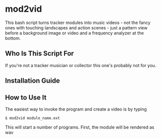 # mod2vid

This bash script turns tracker modules into music videos - not the fancy ones with touching landscapes and action scenes - just a pattern view before a background image or video and a frequency analyzer at the bottom.

## Who Is This Script For

If you're not a tracker musician or collector this one's probably not for you.

## Installation Guide


## How to Use It

The easiest way to invoke the program and create a video is by typing

```
$ mod2vid module_name.ext
```

This will start a number of programs. First, the module will be rendered as wav
